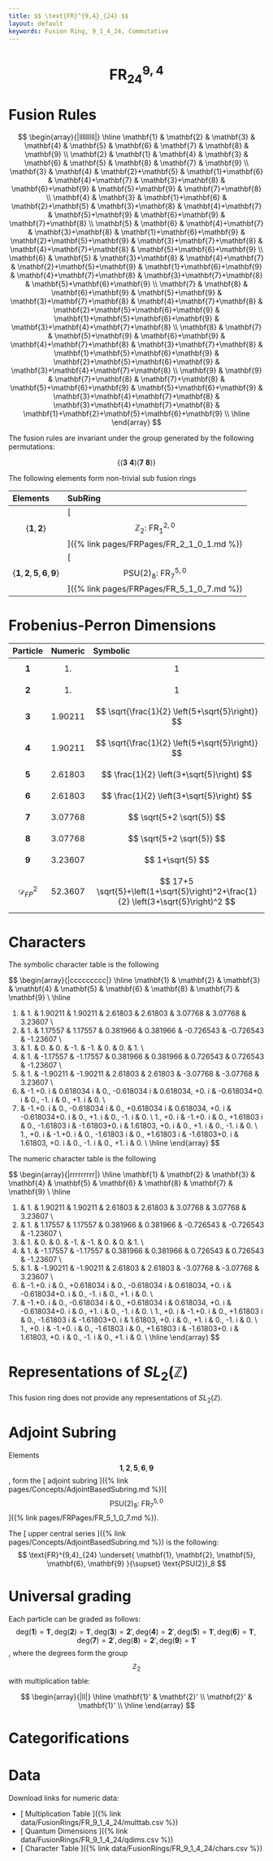 ```yaml
---
title: $$ \text{FR}^{9,4}_{24} $$
layout: default
keywords: Fusion Ring, 9_1_4_24, Commutative
---
```

# $$ \text{FR}^{9,4}_{24} $$


# Fusion Rules

$$
\begin{array}{|lllllllll|}
\hline
 \mathbf{1} & \mathbf{2} & \mathbf{3} & \mathbf{4} & \mathbf{5} & \mathbf{6} & \mathbf{7} & \mathbf{8} & \mathbf{9} \\
 \mathbf{2} & \mathbf{1} & \mathbf{4} & \mathbf{3} & \mathbf{6} & \mathbf{5} & \mathbf{8} & \mathbf{7} & \mathbf{9} \\
 \mathbf{3} & \mathbf{4} & \mathbf{2}+\mathbf{5} & \mathbf{1}+\mathbf{6} & \mathbf{4}+\mathbf{7} & \mathbf{3}+\mathbf{8} & \mathbf{6}+\mathbf{9} & \mathbf{5}+\mathbf{9} & \mathbf{7}+\mathbf{8} \\
 \mathbf{4} & \mathbf{3} & \mathbf{1}+\mathbf{6} & \mathbf{2}+\mathbf{5} & \mathbf{3}+\mathbf{8} & \mathbf{4}+\mathbf{7} & \mathbf{5}+\mathbf{9} & \mathbf{6}+\mathbf{9} & \mathbf{7}+\mathbf{8} \\
 \mathbf{5} & \mathbf{6} & \mathbf{4}+\mathbf{7} & \mathbf{3}+\mathbf{8} & \mathbf{1}+\mathbf{6}+\mathbf{9} & \mathbf{2}+\mathbf{5}+\mathbf{9} & \mathbf{3}+\mathbf{7}+\mathbf{8} & \mathbf{4}+\mathbf{7}+\mathbf{8} & \mathbf{5}+\mathbf{6}+\mathbf{9} \\
 \mathbf{6} & \mathbf{5} & \mathbf{3}+\mathbf{8} & \mathbf{4}+\mathbf{7} & \mathbf{2}+\mathbf{5}+\mathbf{9} & \mathbf{1}+\mathbf{6}+\mathbf{9} & \mathbf{4}+\mathbf{7}+\mathbf{8} & \mathbf{3}+\mathbf{7}+\mathbf{8} & \mathbf{5}+\mathbf{6}+\mathbf{9} \\
 \mathbf{7} & \mathbf{8} & \mathbf{6}+\mathbf{9} & \mathbf{5}+\mathbf{9} & \mathbf{3}+\mathbf{7}+\mathbf{8} & \mathbf{4}+\mathbf{7}+\mathbf{8} & \mathbf{2}+\mathbf{5}+\mathbf{6}+\mathbf{9} & \mathbf{1}+\mathbf{5}+\mathbf{6}+\mathbf{9} & \mathbf{3}+\mathbf{4}+\mathbf{7}+\mathbf{8} \\
 \mathbf{8} & \mathbf{7} & \mathbf{5}+\mathbf{9} & \mathbf{6}+\mathbf{9} & \mathbf{4}+\mathbf{7}+\mathbf{8} & \mathbf{3}+\mathbf{7}+\mathbf{8} & \mathbf{1}+\mathbf{5}+\mathbf{6}+\mathbf{9} & \mathbf{2}+\mathbf{5}+\mathbf{6}+\mathbf{9} & \mathbf{3}+\mathbf{4}+\mathbf{7}+\mathbf{8} \\
 \mathbf{9} & \mathbf{9} & \mathbf{7}+\mathbf{8} & \mathbf{7}+\mathbf{8} & \mathbf{5}+\mathbf{6}+\mathbf{9} & \mathbf{5}+\mathbf{6}+\mathbf{9} & \mathbf{3}+\mathbf{4}+\mathbf{7}+\mathbf{8} & \mathbf{3}+\mathbf{4}+\mathbf{7}+\mathbf{8} & \mathbf{1}+\mathbf{2}+\mathbf{5}+\mathbf{6}+\mathbf{9} \\
\hline
\end{array}
$$


The fusion rules are invariant under the group generated by the following permutations:

$$ \{(\mathbf{3} \  \mathbf{4}) (\mathbf{7} \  \mathbf{8})\} $$


The following elements form non-trivial sub fusion rings

| Elements | SubRing |
| :------ | :------ |
| $$ \{\mathbf{1},\mathbf{2}\} $$ | [ $$ \mathbb{Z}_2:\ \text{FR}^{2,0}_{1} $$ ]({% link pages/FRPages/FR_2_1_0_1.md %}) |
| $$ \{\mathbf{1},\mathbf{2},\mathbf{5},\mathbf{6},\mathbf{9}\} $$ | [ $$ \text{PSU(2})_8:\ \text{FR}^{5,0}_{7} $$ ]({% link pages/FRPages/FR_5_1_0_7.md %}) |

# Frobenius-Perron Dimensions

| Particle | Numeric | Symbolic |
| :------ | :------ | :------ |
| $$ \mathbf{1} $$ | $$ 1. $$ | $$ 1 $$ |
| $$ \mathbf{2} $$ | $$ 1. $$ | $$ 1 $$ |
| $$ \mathbf{3} $$ | $$ 1.90211 $$ | $$ \sqrt{\frac{1}{2} \left(5+\sqrt{5}\right)} $$ |
| $$ \mathbf{4} $$ | $$ 1.90211 $$ | $$ \sqrt{\frac{1}{2} \left(5+\sqrt{5}\right)} $$ |
| $$ \mathbf{5} $$ | $$ 2.61803 $$ | $$ \frac{1}{2} \left(3+\sqrt{5}\right) $$ |
| $$ \mathbf{6} $$ | $$ 2.61803 $$ | $$ \frac{1}{2} \left(3+\sqrt{5}\right) $$ |
| $$ \mathbf{7} $$ | $$ 3.07768 $$ | $$ \sqrt{5+2 \sqrt{5}} $$ |
| $$ \mathbf{8} $$ | $$ 3.07768 $$ | $$ \sqrt{5+2 \sqrt{5}} $$ |
| $$ \mathbf{9} $$ | $$ 3.23607 $$ | $$ 1+\sqrt{5} $$ |
| $$ \mathcal{D}_{FP}^2 $$ | $$ 52.3607 $$ | $$ 17+5 \sqrt{5}+\left(1+\sqrt{5}\right)^2+\frac{1}{2} \left(3+\sqrt{5}\right)^2 $$ |

# Characters

The symbolic character table is the following

$$
\begin{array}{|ccccccccc|}
\hline
 \mathbf{1} & \mathbf{2} & \mathbf{3} & \mathbf{4} & \mathbf{5} & \mathbf{6} & \mathbf{8} & \mathbf{7} & \mathbf{9} \\
\hline
 1. & 1. & 1.90211 & 1.90211 & 2.61803 & 2.61803 & 3.07768 & 3.07768 & 3.23607 \\
 1. & 1. & 1.17557 & 1.17557 & 0.381966 & 0.381966 & -0.726543 & -0.726543 & -1.23607 \\
 1. & 1. & 0. & 0. & -1. & -1. & 0. & 0. & 1. \\
 1. & 1. & -1.17557 & -1.17557 & 0.381966 & 0.381966 & 0.726543 & 0.726543 & -1.23607 \\
 1. & 1. & -1.90211 & -1.90211 & 2.61803 & 2.61803 & -3.07768 & -3.07768 & 3.23607 \\
 1. & -1.+0. i & 0.618034 i & 0.\, -0.618034 i & 0.618034\, +0. i & -0.618034+0. i & 0.\, -1. i & 0.\, +1. i & 0. \\
 1. & -1.+0. i & 0.\, -0.618034 i & 0.\, +0.618034 i & 0.618034\, +0. i & -0.618034+0. i & 0.\, +1. i & 0.\, -1. i & 0. \\
 1.\, +0. i & -1.+0. i & 0.\, +1.61803 i & 0.\, -1.61803 i & -1.61803+0. i & 1.61803\, +0. i & 0.\, +1. i & 0.\, -1. i & 0. \\
 1.\, +0. i & -1.+0. i & 0.\, -1.61803 i & 0.\, +1.61803 i & -1.61803+0. i & 1.61803\, +0. i & 0.\, -1. i & 0.\, +1. i & 0. \\
\hline
\end{array}
$$

The numeric character table is the following

$$
\begin{array}{|rrrrrrrrr|}
\hline
 \mathbf{1} & \mathbf{2} & \mathbf{3} & \mathbf{4} & \mathbf{5} & \mathbf{6} & \mathbf{8} & \mathbf{7} & \mathbf{9} \\
\hline
 1. & 1. & 1.90211 & 1.90211 & 2.61803 & 2.61803 & 3.07768 & 3.07768 & 3.23607 \\
 1. & 1. & 1.17557 & 1.17557 & 0.381966 & 0.381966 & -0.726543 & -0.726543 & -1.23607 \\
 1. & 1. & 0. & 0. & -1. & -1. & 0. & 0. & 1. \\
 1. & 1. & -1.17557 & -1.17557 & 0.381966 & 0.381966 & 0.726543 & 0.726543 & -1.23607 \\
 1. & 1. & -1.90211 & -1.90211 & 2.61803 & 2.61803 & -3.07768 & -3.07768 & 3.23607 \\
 1. & -1.+0. i & 0.\, +0.618034 i & 0.\, -0.618034 i & 0.618034\, +0. i & -0.618034+0. i & 0.\, -1. i & 0.\, +1. i & 0. \\
 1. & -1.+0. i & 0.\, -0.618034 i & 0.\, +0.618034 i & 0.618034\, +0. i & -0.618034+0. i & 0.\, +1. i & 0.\, -1. i & 0. \\
 1.\, +0. i & -1.+0. i & 0.\, +1.61803 i & 0.\, -1.61803 i & -1.61803+0. i & 1.61803\, +0. i & 0.\, +1. i & 0.\, -1. i & 0. \\
 1.\, +0. i & -1.+0. i & 0.\, -1.61803 i & 0.\, +1.61803 i & -1.61803+0. i & 1.61803\, +0. i & 0.\, -1. i & 0.\, +1. i & 0. \\
\hline
\end{array}
$$

# Representations of $SL_2(\mathbb{Z})$

This fusion ring does not provide any representations of $SL_2(\mathbb{Z}).$

# Adjoint Subring

Elements $$ \mathbf{1}, \mathbf{2}, \mathbf{5}, \mathbf{6}, \mathbf{9} $$, form the [ adjoint subring ]({% link pages/Concepts/AdjointBasedSubring.md %})[ $$ \text{PSU(2})_8:\ \text{FR}^{5,0}_{7} $$ ]({% link pages/FRPages/FR_5_1_0_7.md %}).

The [ upper central series ]({% link pages/Concepts/AdjointBasedSubring.md %}) is the following:
$$
\text{FR}^{9,4}_{24} \underset{ \mathbf{1}, \mathbf{2}, \mathbf{5}, \mathbf{6}, \mathbf{9} }{\supset}  \text{PSU(2})_8
$$

# Universal grading

Each particle can be graded as follows: $$ \text{deg}(\mathbf{1}) = \mathbf{1}', \text{deg}(\mathbf{2}) = \mathbf{1}', \text{deg}(\mathbf{3}) = \mathbf{2}', \text{deg}(\mathbf{4}) = \mathbf{2}', \text{deg}(\mathbf{5}) = \mathbf{1}', \text{deg}(\mathbf{6}) = \mathbf{1}', \text{deg}(\mathbf{7}) = \mathbf{2}', \text{deg}(\mathbf{8}) = \mathbf{2}', \text{deg}(\mathbf{9}) = \mathbf{1}' $$, where the degrees form the group $$ \mathbb{Z}_2 $$ with multiplication table:

$$
\begin{array}{|ll|}
\hline
 \mathbf{1}' & \mathbf{2}' \\
 \mathbf{2}' & \mathbf{1}' \\
\hline
\end{array}
$$

# Categorifications



# Data

Download links for numeric data:

* [ Multiplication Table ]({% link data/FusionRings/FR_9_1_4_24/multtab.csv %})
* [ Quantum Dimensions ]({% link data/FusionRings/FR_9_1_4_24/qdims.csv %})
* [ Character Table ]({% link data/FusionRings/FR_9_1_4_24/chars.csv %})
